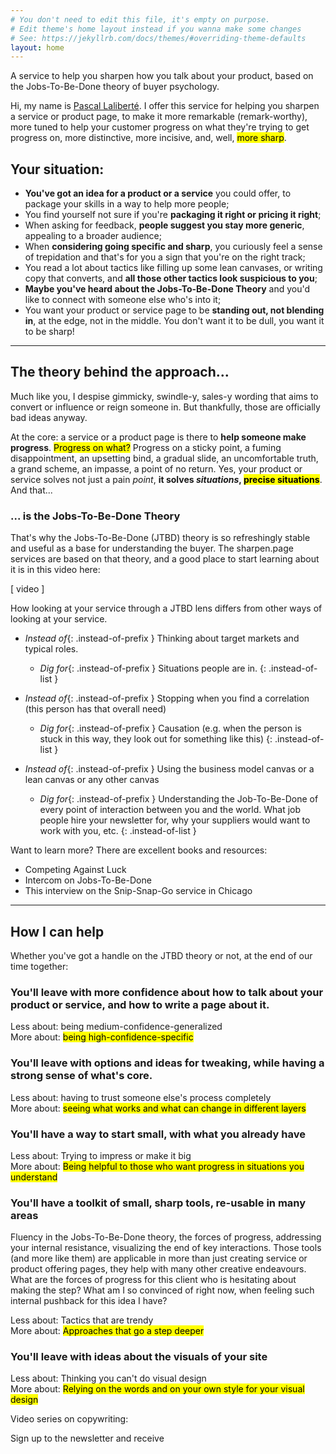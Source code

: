 ```yaml
---
# You don't need to edit this file, it's empty on purpose.
# Edit theme's home layout instead if you wanna make some changes
# See: https://jekyllrb.com/docs/themes/#overriding-theme-defaults
layout: home
---
```


<div class="intro" markdown="1">
A service to help you sharpen how you talk about your product, based on the Jobs-To-Be-Done theory of buyer psychology.
</div>

Hi, my name is [Pascal Laliberté](https://pascallaliberte.me). I offer this service for helping you sharpen a service or product page, to make it more remarkable (remark-worthy), more tuned to help your customer progress on what they're trying to get progress on, more distinctive, more incisive, and, well, <mark>more sharp</mark>.

## Your situation:

* **You've got an idea for a product or a service** you could offer, to package your skills in a way to help more people;
* You find yourself not sure if you're **packaging it right or pricing it right**;
* When asking for feedback, **people suggest you stay more generic**, appealing to a broader audience;
* When **considering going specific and sharp**, you curiously feel a sense of trepidation and that's for you a sign that you're on the right track;
* You read a lot about tactics like filling up some lean canvases, or writing copy that converts, and **all those other tactics look suspicious to you**;
* **Maybe you've heard about the Jobs-To-Be-Done Theory** and you'd like to connect with someone else who's into it;
* You want your product or service page to be **standing out, not blending in**, at the edge, not in the middle. You don't want it to be dull, you want it to be sharp!

---

## The theory behind the approach...

Much like you, I despise gimmicky, swindle-y, sales-y wording that aims to convert or influence or reign someone in. But thankfully, those are officially bad ideas anyway.

At the core: a service or a product page is there to **help someone make progress**. <mark>Progress on what?</mark> Progress on a sticky point, a fuming disappointment, an upsetting bind, a gradual slide, an uncomfortable truth, a grand scheme, an impasse, a point of no return. Yes, your product or service solves not just a pain _point_, **it solves _situations_, <mark>precise situations</mark>**. And that...

### ... is the Jobs-To-Be-Done Theory

That's why the Jobs-To-Be-Done (JTBD) theory is so refreshingly stable and useful as a base for understanding the buyer. The sharpen.page services are based on that theory, and a good place to start learning about it is in this video here:

[ video ]

How looking at your service through a JTBD lens differs from other ways of looking at your service.

* *Instead of*{: .instead-of-prefix } Thinking about target markets and typical roles.
  * *Dig for*{: .instead-of-prefix } Situations people are in.
{: .instead-of-list }

* *Instead of*{: .instead-of-prefix } Stopping when you find a correlation (this person has that overall need)
  * *Dig for*{: .instead-of-prefix } Causation (e.g. when the person is stuck in this way, they look out for something like this)
{: .instead-of-list }

* *Instead of*{: .instead-of-prefix } Using the business model canvas or a lean canvas or any other canvas
  * *Dig for*{: .instead-of-prefix } Understanding the Job-To-Be-Done of every point of interaction between you and the world. What job people hire your newsletter for, why your suppliers would want to work with you, etc.
{: .instead-of-list }

Want to learn more? There are excellent books and resources:

- Competing Against Luck
- Intercom on Jobs-To-Be-Done
- This interview on the Snip-Snap-Go service in Chicago

---

## How I can help

Whether you've got a handle on the JTBD theory or not, at the end of our time together:

### You'll leave with more confidence about how to talk about your product or service, and how to write a page about it.

Less about: being medium-confidence-generalized  
More about: <mark>being high-confidence-specific</mark>

### You'll leave with options and ideas for tweaking, while having a strong sense of what's core.

Less about: having to trust someone else's process completely  
More about: <mark>seeing what works and what can change in different layers</mark>

### You'll have a way to start small, with what you already have

Less about: Trying to impress or make it big  
More about: <mark>Being helpful to those who want progress in situations you understand</mark>

### You'll have a toolkit of small, sharp tools, re-usable in many areas

Fluency in the Jobs-To-Be-Done theory, the forces of progress, addressing your internal resistance, visualizing the end of key interactions. Those tools (and more like them) are applicable in more than just creating service or product offering pages, they help with many other creative endeavours. What are the forces of progress for this client who is hesitating about making the step? What am I so convinced of right now, when feeling such internal pushback for this idea I have?

Less about: Tactics that are trendy  
More about: <mark>Approaches that go a step deeper</mark>

### You'll leave with ideas about the visuals of your site

Less about: Thinking you can't do visual design  
More about: <mark>Relying on the words and on your own style for your visual design</mark>

Video series on copywriting:

Sign up to the newsletter and receive 
